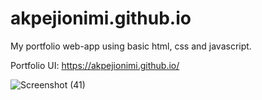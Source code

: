 # akpejionimi.github.io

My portfolio web-app using basic html, css and javascript. 

Portfolio UI: https://akpejionimi.github.io/

![Screenshot (41)](https://user-images.githubusercontent.com/46995138/55259545-43413700-5266-11e9-8a3e-f4ca8fbe8550.png)
